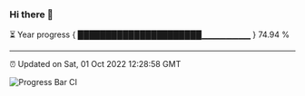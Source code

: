 ### Hi there 👋

⏳ Year progress { ██████████████████████▁▁▁▁▁▁▁▁ } 74.94 %

---

⏰ Updated on Sat, 01 Oct 2022 12:28:58 GMT

![Progress Bar CI](https://github.com/liununu/liununu/workflows/Progress%20Bar%20CI/badge.svg)
